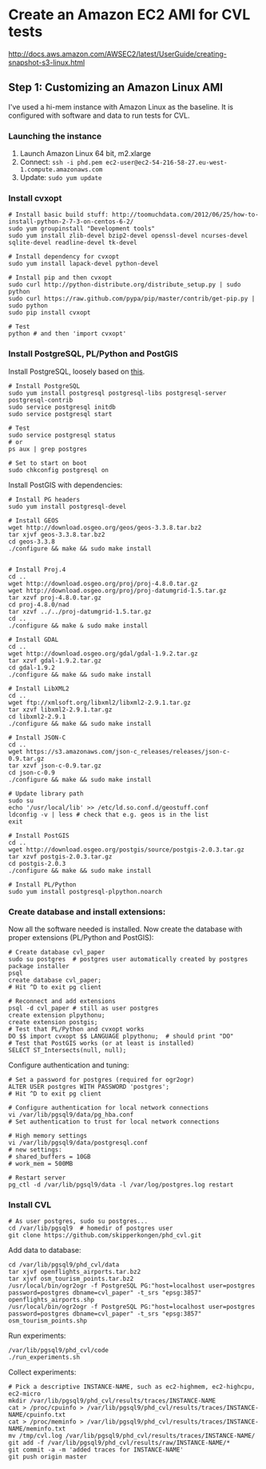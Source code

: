 # Create an Amazon EC2 AMI for CVL tests

http://docs.aws.amazon.com/AWSEC2/latest/UserGuide/creating-snapshot-s3-linux.html

## Step 1: Customizing an Amazon Linux AMI

I've used a hi-mem instance with Amazon Linux as the baseline. It is configured with software and data to run tests for CVL.

### Launching the instance

1. Launch Amazon Linux 64 bit, m2.xlarge
2. Connect: `ssh -i phd.pem ec2-user@ec2-54-216-58-27.eu-west-1.compute.amazonaws.com`
3. Update: `sudo yum update`

### Install cvxopt

```
# Install basic build stuff: http://toomuchdata.com/2012/06/25/how-to-install-python-2-7-3-on-centos-6-2/
sudo yum groupinstall "Development tools"
sudo yum install zlib-devel bzip2-devel openssl-devel ncurses-devel sqlite-devel readline-devel tk-devel

# Install dependency for cvxopt
sudo yum install lapack-devel python-devel

# Install pip and then cvxopt
sudo curl http://python-distribute.org/distribute_setup.py | sudo python
sudo curl https://raw.github.com/pypa/pip/master/contrib/get-pip.py | sudo python
sudo pip install cvxopt

# Test
python # and then 'import cvxopt'
```

### Install PostgreSQL, PL/Python and PostGIS

Install PostgreSQL, loosely based on [this](http://loc2log.ucoz.com/blog/installing_postgresql_at_amazon_ec2/2012-03-24-1).

```
# Install PostgreSQL
sudo yum install postgresql postgresql-libs postgresql-server postgresql-contrib
sudo service postgresql initdb
sudo service postgresql start

# Test
sudo service postgresql status
# or 
ps aux | grep postgres

# Set to start on boot
sudo chkconfig postgresql on
```

Install PostGIS with dependencies:

```
# Install PG headers
sudo yum install postgresql-devel

# Install GEOS
wget http://download.osgeo.org/geos/geos-3.3.8.tar.bz2
tar xjvf geos-3.3.8.tar.bz2
cd geos-3.3.8
./configure && make && sudo make install


# Install Proj.4
cd ..
wget http://download.osgeo.org/proj/proj-4.8.0.tar.gz
wget http://download.osgeo.org/proj/proj-datumgrid-1.5.tar.gz
tar xzvf proj-4.8.0.tar.gz
cd proj-4.8.0/nad
tar xzvf ../../proj-datumgrid-1.5.tar.gz
cd ..
./configure && make & sudo make install

# Install GDAL
cd ..
wget http://download.osgeo.org/gdal/gdal-1.9.2.tar.gz
tar xzvf gdal-1.9.2.tar.gz
cd gdal-1.9.2
./configure && make && sudo make install

# Install LibXML2
cd ..
wget ftp://xmlsoft.org/libxml2/libxml2-2.9.1.tar.gz
tar xzvf libxml2-2.9.1.tar.gz 
cd libxml2-2.9.1
./configure && make && sudo make install

# Install JSON-C
cd ..
wget https://s3.amazonaws.com/json-c_releases/releases/json-c-0.9.tar.gz
tar xzvf json-c-0.9.tar.gz 
cd json-c-0.9
./configure && make && sudo make install

# Update library path
sudo su
echo '/usr/local/lib' >> /etc/ld.so.conf.d/geostuff.conf
ldconfig -v | less # check that e.g. geos is in the list
exit

# Install PostGIS
cd ..
wget http://download.osgeo.org/postgis/source/postgis-2.0.3.tar.gz
tar xzvf postgis-2.0.3.tar.gz
cd postgis-2.0.3
./configure && make && sudo make install

# Install PL/Python
sudo yum install postgresql-plpython.noarch
```

### Create database and install extensions:

Now all the software needed is installed. Now create the database with proper extensions (PL/Python and PostGIS):

```
# Create database cvl_paper
sudo su postgres  # postgres user automatically created by postgres package installer
psql
create database cvl_paper;
# Hit ^D to exit pg client

# Reconnect and add extensions
psql -d cvl_paper # still as user postgres
create extension plpythonu;
create extension postgis;
# Test that PL/Python and cvxopt works
DO $$ import cvxopt $$ LANGUAGE plpythonu;  # should print "DO"
# Test that PostGIS works (or at least is installed)
SELECT ST_Intersects(null, null);
```

Configure authentication and tuning:

```
# Set a password for postgres (required for ogr2ogr)
ALTER USER postgres WITH PASSWORD 'postgres';
# Hit ^D to exit pg client

# Configure authentication for local network connections
vi /var/lib/pgsql9/data/pg_hba.conf
# Set authentication to trust for local network connections

# High memory settings
vi /var/lib/pgsql9/data/postgresql.conf
# new settings:
# shared_buffers = 10GB
# work_mem = 500MB

# Restart server
pg_ctl -d /var/lib/pgsql9/data -l /var/log/postgres.log restart
```

### Install CVL

```
# As user postgres, sudo su postgres...
cd /var/lib/pgsql9  # homedir of postgres user
git clone https://github.com/skipperkongen/phd_cvl.git
```

Add data to database:

```
cd /var/lib/pgsql9/phd_cvl/data
tar xjvf openflights_airports.tar.bz2
tar xjvf osm_tourism_points.tar.bz2
/usr/local/bin/ogr2ogr -f PostgreSQL PG:"host=localhost user=postgres password=postgres dbname=cvl_paper" -t_srs "epsg:3857" openflights_airports.shp
/usr/local/bin/ogr2ogr -f PostgreSQL PG:"host=localhost user=postgres password=postgres dbname=cvl_paper" -t_srs "epsg:3857" osm_tourism_points.shp
```

Run experiments:

```
/var/lib/pgsql9/phd_cvl/code
./run_experiments.sh
```

Collect experiments:

```
# Pick a descriptive INSTANCE-NAME, such as ec2-highmem, ec2-highcpu, ec2-micro
mkdir /var/lib/pgsql9/phd_cvl/results/traces/INSTANCE-NAME
cat > /proc/cpuinfo > /var/lib/pgsql9/phd_cvl/results/traces/INSTANCE-NAME/cpuinfo.txt
cat > /proc/meminfo > /var/lib/pgsql9/phd_cvl/results/traces/INSTANCE-NAME/meminfo.txt
mv /tmp/cvl.log /var/lib/pgsql9/phd_cvl/results/traces/INSTANCE-NAME/
git add -f /var/lib/pgsql9/phd_cvl/results/raw/INSTANCE-NAME/*
git commit -a -m 'added traces for INSTANCE-NAME'
git push origin master
```